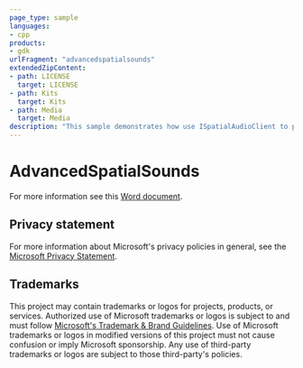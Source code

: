```yaml
---
page_type: sample
languages:
- cpp
products:
- gdk
urlFragment: "advancedspatialsounds"
extendedZipContent:
- path: LICENSE
  target: LICENSE
- path: Kits
  target: Kits
- path: Media
  target: Media
description: "This sample demonstrates how use ISpatialAudioClient to playback both static and dynamic positional audio using Windows Sonic technologies in an Xbox title."
---
```


# AdvancedSpatialSounds

For more information see this [Word document](https://github.com/microsoft/Xbox-GDK-Samples/blob/main/Samples/Audio/AdvancedSpatialSounds/Readme.docx).

## Privacy statement

For more information about Microsoft's privacy policies in general, see the [Microsoft Privacy Statement](https://privacy.microsoft.com/privacystatement/).

## Trademarks

This project may contain trademarks or logos for projects, products, or services. Authorized use of Microsoft trademarks or logos is subject to and must follow [Microsoft's Trademark & Brand Guidelines](https://www.microsoft.com/en-us/legal/intellectualproperty/trademarks/usage/general). Use of Microsoft trademarks or logos in modified versions of this project must not cause confusion or imply Microsoft sponsorship. Any use of third-party trademarks or logos are subject to those third-party's policies.
